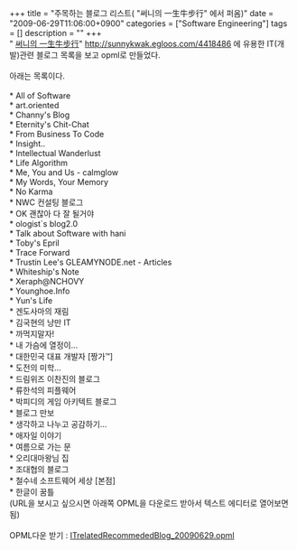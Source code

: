 +++
title = "주목하는 블로그 리스트( \"써니의 一生牛步行\" 에서 퍼옴)"
date = "2009-06-29T11:06:00+0900"
categories = ["Software Engineering"]
tags = []
description = ""
+++
<span class="copyright_entry" style="display:block;" title="주목하는 블로그 리스트( &quot;써니의 一生牛步行&quot; 에서 퍼옴)@@**@@http://shed.egloos.com/1922853"></span>"
<a href="http://sunnykwak.egloos.com/4418486">써니의 一生牛步行</a>" 
<a href="http://sunnykwak.egloos.com/4418486">http://sunnykwak.egloos.com/4418486</a> 에 유용한 IT(개발)관련 블로그 목록을 보고 opml로 만들었다.
<br>
<br>아래는 목록이다.
<br>
<br>* All of Software
<br>* art.oriented
<br>* Channy's Blog
<br>* Eternity's Chit-Chat
<br>* From Business To Code
<br>* Insight..
<br>* Intellectual Wanderlust
<br>* Life Algorithm
<br>* Me, You and Us - calmglow
<br>* My Words, Your Memory
<br>* No Karma
<br>* NWC 컨설팅 블로그
<br>* OK 괜찮아 다 잘 될거야
<br>* ologist`s blog2.0
<br>* Talk about Software with hani
<br>* Toby's Epril
<br>* Trace Forward
<br>* Trustin Lee's GLEAMYNODE.net - Articles
<br>* Whiteship's Note
<br>* Xeraph@NCHOVY
<br>* Younghoe.Info
<br>* Yun's Life
<br>* 겐도사마의 재림
<br>* 김국현의 낭만 IT
<br>* 까먹지말자!
<br>* 내 가슴에 열정이...
<br>* 대한민국 대표 개발자 [짱가™]
<br>* 도전의 미학...
<br>* 드림위즈 이찬진의 블로그
<br>* 류한석의 피플웨어
<br>* 박피디의 게임 아키텍트 블로그
<br>* 블로그 만보
<br>* 생각하고 나누고 공감하기...
<br>* 애자일 이야기
<br>* 여름으로 가는 문
<br>* 오리대마왕님 집
<br>* 조대협의 블로그
<br>* 철수네 소프트웨어 세상 [본점]
<br>* 한글이 꿈틀
<br>(URL을 보시고 싶으시면 아래쪽 OPML을 다운로드 받아서 텍스트 에디터로 열어보면 됨)
<br>
<br>OPML다운 받기 : 
<a href="http://pds13.egloos.com/pds/200906/29/82/ITrelatedRecommededBlog_20090629.opml">ITrelatedRecommededBlog_20090629.opml</a>
<br>
<br>
<br> 
<!--
       <rdf:RDF xmlns:rdf="http://www.w3.org/1999/02/22-rdf-syntax-ns#"
		    xmlns:dc="http://purl.org/dc/elements/1.1/"
		    xmlns:trackback="http://madskills.com/public/xml/rss/module/trackback/">
       <rdf:Description
	        rdf:about="http://shed.egloos.com/1922853"
	        dc:identifier="http://shed.egloos.com/1922853"
	        dc:title="주목하는 블로그 리스트( &quot;써니의 一生牛步行&quot; 에서 퍼옴)"
	        trackback:ping="http://shed.egloos.com/tb/1922853"/>
       </rdf:RDF>
       -->

<ul></ul>
